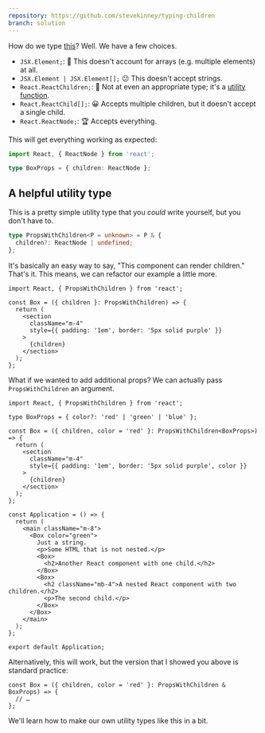 ```yaml
---
repository: https://github.com/stevekinney/typing-children
branch: solution
---
```


How do we type [this](Typing%20children,%20an%20exercise.md)? Well. We have a few choices.

- `JSX.Element;`: 💩 This doesn't account for arrays (e.g. multiple elements) at all.
- `JSX.Element | JSX.Element[];` 😕 This doesn't accept strings.
- `React.ReactChildren;`: 🤪 Not at even an appropriate type; it's a [utility function](https://reactjs.org/docs/react-api.html#reactchildren).
- `React.ReactChild[];`: 😀 Accepts multiple children, but it doesn't accept a single child.
- `React.ReactNode;`: 🏆 Accepts everything.

This will get everything working as expected:

```ts
import React, { ReactNode } from 'react';

type BoxProps = { children: ReactNode };
```

## A helpful utility type

This is a pretty simple utility type that you _could_ write yourself, but you don't have to.

```ts
type PropsWithChildren<P = unknown> = P & {
  children?: ReactNode | undefined;
};
```

It's basically an easy way to say, "This component can render children." That's it. This means, we can refactor our example a little more.

```tsx
import React, { PropsWithChildren } from 'react';

const Box = ({ children }: PropsWithChildren) => {
  return (
    <section
      className="m-4"
      style={{ padding: '1em', border: '5px solid purple' }}
    >
      {children}
    </section>
  );
};
```

What if we wanted to add additional props? We can actually pass `PropsWithChildren` an argument.

```tsx
import React, { PropsWithChildren } from 'react';

type BoxProps = { color?: 'red' | 'green' | 'blue' };

const Box = ({ children, color = 'red' }: PropsWithChildren<BoxProps>) => {
  return (
    <section
      className="m-4"
      style={{ padding: '1em', border: '5px solid purple', color }}
    >
      {children}
    </section>
  );
};

const Application = () => {
  return (
    <main className="m-8">
      <Box color="green">
        Just a string.
        <p>Some HTML that is not nested.</p>
        <Box>
          <h2>Another React component with one child.</h2>
        </Box>
        <Box>
          <h2 className="mb-4">A nested React component with two children.</h2>
          <p>The second child.</p>
        </Box>
      </Box>
    </main>
  );
};

export default Application;
```

Alternatively, this will work, but the version that I showed you above is standard practice:

```tsx
const Box = ({ children, color = 'red' }: PropsWithChildren & BoxProps) => {
  // …
};
```

We'll learn how to make our own utility types like this in a bit.
